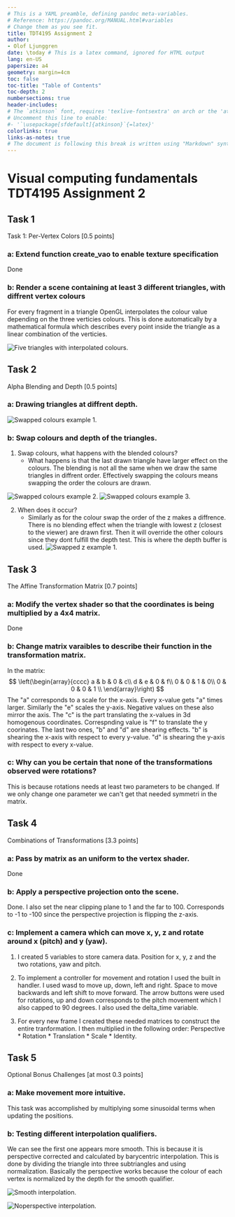 ```yaml
---
# This is a YAML preamble, defining pandoc meta-variables.
# Reference: https://pandoc.org/MANUAL.html#variables
# Change them as you see fit.
title: TDT4195 Assignment 2
author:
- Olof Ljunggren
date: \today # This is a latex command, ignored for HTML output
lang: en-US
papersize: a4
geometry: margin=4cm
toc: false
toc-title: "Table of Contents"
toc-depth: 2
numbersections: true
header-includes:
# The `atkinson` font, requires 'texlive-fontsextra' on arch or the 'atkinson' CTAN package
# Uncomment this line to enable:
#- '`\usepackage[sfdefault]{atkinson}`{=latex}'
colorlinks: true
links-as-notes: true
# The document is following this break is written using "Markdown" syntax
---
```


<!--
This is a HTML-style comment, not visible in the final PDF.
-->

# Visual computing fundamentals TDT4195 Assignment 2

## Task 1
Task 1: Per-Vertex Colors [0.5 points]

### a: Extend function create_vao to enable texture specification
Done

### b: Render a scene containing at least 3 different triangles, with diffrent vertex colours
For every fragment in a triangle OpenGL interpolates the colour value depending on the three verticies colours. This is done automatically by a mathematical formula which describes every point inside the triangle as a linear combination of the verticies.

![
    Five triangles with interpolated colours.
](images/interpolatedcolours.png)





## Task 2
Alpha Blending and Depth [0.5 points]

### a: Drawing triangles at diffrent depth.
![
    Swapped colours example 1.
](images/swappedcolors1.png)


### b: Swap colours and depth of the triangles.

1. Swap colours, what happens with the blended colours?
    - What happens is that the last drawn triangle have larger effect on the colours. The blending is not all the same when we draw the same triangles in diffrent order. Effectively swapping the colours means swapping the order the colours are drawn.

![
    Swapped colours example 2.
](images/swappedcolors2.png)
![
    Swapped colours example 3.
](images/swappedcolors3.png)

2. When does it occur?
    - Similarly as for the colour swap the order of the z makes a diffrence. There is no blending effect when the triangle with lowest z (closest to the viewer) are drawn first. Then it will override the other colours since they dont fulfill the depth test. This is where the depth buffer is used.
![
    Swapped z example 1.
](images/swappedz.png)





## Task 3
The Affine Transformation Matrix [0.7 points]

### a: Modify the vertex shader so that the coordinates is being multiplied by a 4x4 matrix. 
Done

### b: Change matrix varaibles to describe their function in the transformation matrix.
In the matrix: $$ \left(\begin{array}{cccc} 
a & b & 0 & c\\
d & e & 0 & f\\
0 & 0 & 1 & 0\\
0 & 0 & 0 & 1 \\
\end{array}\right) $$
The "a" corresponds to a scale for the x-axis. Every x-value gets "a" times larger. Similarly the "e" scales the y-axis. Negative values on these also mirror the axis. The "c" is the part translating the x-values in 3d homogenous coordinates. Correspnding value is "f" to translate the y coorinates. The  last two ones, "b" and "d" are shearing effects. "b" is shearing the x-axis with respect to every y-value. "d" is shearing the y-axis with respect to every x-value. 

### c: Why can you be certain that none of the transformations observed were rotations?
This is because rotations needs at least two parameters to be changed. If we only change one parameter we can't get that needed symmetri in the matrix.





## Task 4
Combinations of Transformations [3.3 points]

### a: Pass by matrix as an uniform to the vertex shader.
Done

### b: Apply a perspective projection onto the scene. 
Done. I also set the near clipping plane to 1 and the far to 100. Corresponds to -1 to -100 since the perspective projection is flipping the z-axis.

### c: Implement a camera which can move x, y, z and rotate around x (pitch) and y (yaw).

1. I created 5 variables to store camera data. Position for x, y, z and the two rotations, yaw and pitch. 

2. To implement a controller for movement and rotation I used the built in handler. I used wasd to move up, down, left and right. Space to move backwards and left shift to move forward. The arrow buttons were used for rotations, up and down corresponds to the pitch movement which I also capped to 90 degrees. I also used the delta_time variable.

3. For every new frame I created these needed matrices to construct the entire tranformation. I then multiplied in the following order: Perspective * Rotation * Translation * Scale *  Identity.





## Task 5
Optional Bonus Challenges [at most 0.3 points]

### a: Make movement more intuitive.
This task was accomplished by multiplying some sinusoidal terms when updating the positions. 

### b: Testing different interpolation qualifiers.
We can see the first one appears more smooth. This is because it is perspective corrected and calculated by barycentric interpolation. This is done by dividing the triangle into three subtriangles and using normalization. Basically the perspective works because the colour of each vertex is normalized by the depth for the smooth qualifier.

![
    Smooth interpolation.
](images/smooth.png)

![
    Noperspective interpolation.
](images/noperspective.png)

